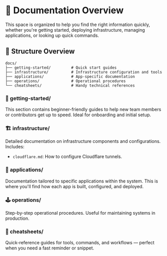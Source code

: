 # 📘 Documentation Overview

This space is organized to help you find the right information quickly, whether you're getting started, deploying infrastructure, managing applications, or looking up quick commands.

## 📂 Structure Overview

```
docs/
├── getting-started/         # Quick start guides
├── infrastructure/          # Infrastructure configuration and tools
├── applications/            # App-specific documentation
├── operations/              # Operational procedures
└── cheatsheets/             # Handy technical references
```

### 🔰 getting-started/

This section contains beginner-friendly guides to help new team members or contributors get up to speed. Ideal for onboarding and initial setup.

### 🏗️ infrastructure/

Detailed documentation on infrastructure components and configurations. Includes:

* `cloudflare.md`: How to configure Cloudflare tunnels.

### 🚀 applications/

Documentation tailored to specific applications within the system. This is where you'll find how each app is built, configured, and deployed.

### 🕹️ operations/

Step-by-step operational procedures. Useful for maintaining systems in production.

### 📎 cheatsheets/

Quick-reference guides for tools, commands, and workflows — perfect when you need a fast reminder or snippet.
